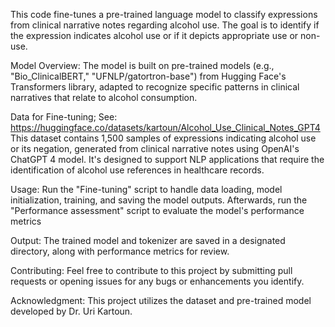This code fine-tunes a pre-trained language model to classify expressions from clinical narrative notes regarding alcohol use. The goal is to identify if the expression indicates alcohol use or if it depicts appropriate use or non-use.

Model Overview: The model is built on pre-trained models (e.g., "Bio_ClinicalBERT," "UFNLP/gatortron-base") from Hugging Face's Transformers library, adapted to recognize specific patterns in clinical narratives that relate to alcohol consumption.

Data for Fine-tuning; See: https://huggingface.co/datasets/kartoun/Alcohol_Use_Clinical_Notes_GPT4
This dataset contains 1,500 samples of expressions indicating alcohol use or its negation, generated from clinical narrative notes using OpenAI's ChatGPT 4 model. It's designed to support NLP applications that require the identification of alcohol use references in healthcare records.

Usage: Run the "Fine-tuning" script to handle data loading, model initialization, training, and saving the model outputs. Afterwards, run the "Performance assessment" script to evaluate the model's performance metrics

Output: The trained model and tokenizer are saved in a designated directory, along with performance metrics for review.

Contributing: Feel free to contribute to this project by submitting pull requests or opening issues for any bugs or enhancements you identify.

Acknowledgment: This project utilizes the dataset and pre-trained model developed by Dr. Uri Kartoun.
